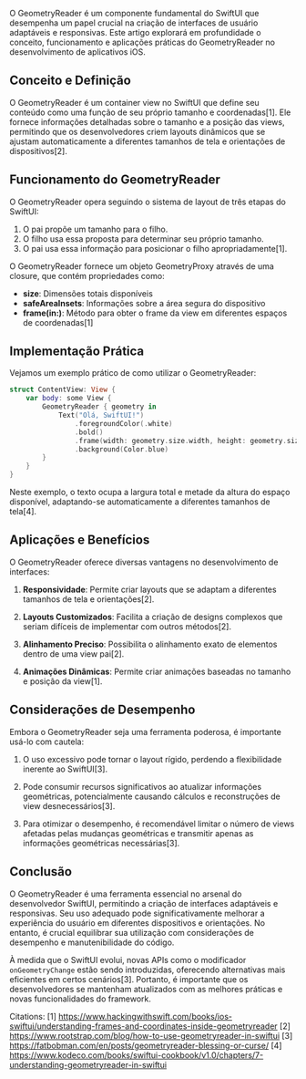 O GeometryReader é um componente fundamental do SwiftUI que desempenha um papel crucial na criação de interfaces de usuário adaptáveis e responsivas. Este artigo explorará em profundidade o conceito, funcionamento e aplicações práticas do GeometryReader no desenvolvimento de aplicativos iOS.

## Conceito e Definição

O GeometryReader é um container view no SwiftUI que define seu conteúdo como uma função de seu próprio tamanho e coordenadas[1]. Ele fornece informações detalhadas sobre o tamanho e a posição das views, permitindo que os desenvolvedores criem layouts dinâmicos que se ajustam automaticamente a diferentes tamanhos de tela e orientações de dispositivos[2].

## Funcionamento do GeometryReader

O GeometryReader opera seguindo o sistema de layout de três etapas do SwiftUI:

1. O pai propõe um tamanho para o filho.
2. O filho usa essa proposta para determinar seu próprio tamanho.
3. O pai usa essa informação para posicionar o filho apropriadamente[1].

O GeometryReader fornece um objeto GeometryProxy através de uma closure, que contém propriedades como:

- **size**: Dimensões totais disponíveis
- **safeAreaInsets**: Informações sobre a área segura do dispositivo
- **frame(in:)**: Método para obter o frame da view em diferentes espaços de coordenadas[1]

## Implementação Prática

Vejamos um exemplo prático de como utilizar o GeometryReader:

```swift
struct ContentView: View {
    var body: some View {
        GeometryReader { geometry in
            Text("Olá, SwiftUI!")
                .foregroundColor(.white)
                .bold()
                .frame(width: geometry.size.width, height: geometry.size.height / 2)
                .background(Color.blue)
        }
    }
}
```

Neste exemplo, o texto ocupa a largura total e metade da altura do espaço disponível, adaptando-se automaticamente a diferentes tamanhos de tela[4].

## Aplicações e Benefícios

O GeometryReader oferece diversas vantagens no desenvolvimento de interfaces:

1. **Responsividade**: Permite criar layouts que se adaptam a diferentes tamanhos de tela e orientações[2].

2. **Layouts Customizados**: Facilita a criação de designs complexos que seriam difíceis de implementar com outros métodos[2].

3. **Alinhamento Preciso**: Possibilita o alinhamento exato de elementos dentro de uma view pai[2].

4. **Animações Dinâmicas**: Permite criar animações baseadas no tamanho e posição da view[1].

## Considerações de Desempenho

Embora o GeometryReader seja uma ferramenta poderosa, é importante usá-lo com cautela:

1. O uso excessivo pode tornar o layout rígido, perdendo a flexibilidade inerente ao SwiftUI[3].

2. Pode consumir recursos significativos ao atualizar informações geométricas, potencialmente causando cálculos e reconstruções de view desnecessários[3].

3. Para otimizar o desempenho, é recomendável limitar o número de views afetadas pelas mudanças geométricas e transmitir apenas as informações geométricas necessárias[3].

## Conclusão

O GeometryReader é uma ferramenta essencial no arsenal do desenvolvedor SwiftUI, permitindo a criação de interfaces adaptáveis e responsivas. Seu uso adequado pode significativamente melhorar a experiência do usuário em diferentes dispositivos e orientações. No entanto, é crucial equilibrar sua utilização com considerações de desempenho e manutenibilidade do código.

À medida que o SwiftUI evolui, novas APIs como o modificador `onGeometryChange` estão sendo introduzidas, oferecendo alternativas mais eficientes em certos cenários[3]. Portanto, é importante que os desenvolvedores se mantenham atualizados com as melhores práticas e novas funcionalidades do framework.

Citations:
[1] https://www.hackingwithswift.com/books/ios-swiftui/understanding-frames-and-coordinates-inside-geometryreader
[2] https://www.rootstrap.com/blog/how-to-use-geometryreader-in-swiftui
[3] https://fatbobman.com/en/posts/geometryreader-blessing-or-curse/
[4] https://www.kodeco.com/books/swiftui-cookbook/v1.0/chapters/7-understanding-geometryreader-in-swiftui
